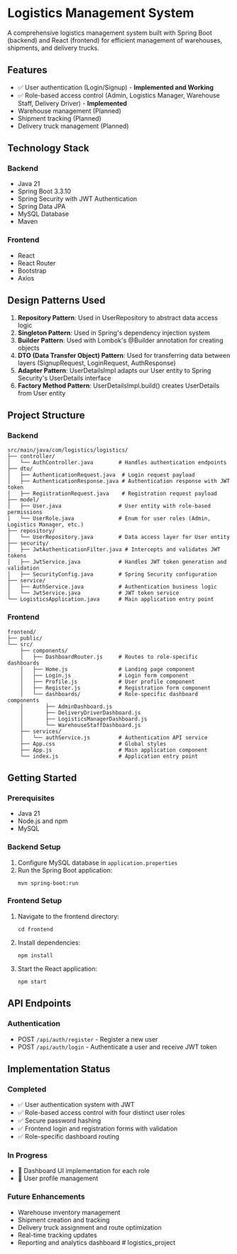 # Logistics Management System

A comprehensive logistics management system built with Spring Boot (backend) and React (frontend) for efficient management of warehouses, shipments, and delivery trucks.

## Features

- ✅ User authentication (Login/Signup) - **Implemented and Working**
- ✅ Role-based access control (Admin, Logistics Manager, Warehouse Staff, Delivery Driver) - **Implemented**
- Warehouse management (Planned)
- Shipment tracking (Planned)
- Delivery truck management (Planned)

## Technology Stack

### Backend
- Java 21
- Spring Boot 3.3.10
- Spring Security with JWT Authentication
- Spring Data JPA
- MySQL Database
- Maven

### Frontend
- React
- React Router
- Bootstrap
- Axios

## Design Patterns Used

1. **Repository Pattern**: Used in UserRepository to abstract data access logic
2. **Singleton Pattern**: Used in Spring's dependency injection system
3. **Builder Pattern**: Used with Lombok's @Builder annotation for creating objects
4. **DTO (Data Transfer Object) Pattern**: Used for transferring data between layers (SignupRequest, LoginRequest, AuthResponse)
5. **Adapter Pattern**: UserDetailsImpl adapts our User entity to Spring Security's UserDetails interface
6. **Factory Method Pattern**: UserDetailsImpl.build() creates UserDetails from User entity

## Project Structure

### Backend
```
src/main/java/com/logistics/logistics/
├── controller/
│   └── AuthController.java        # Handles authentication endpoints
├── dto/
│   ├── AuthenticationRequest.java  # Login request payload
│   ├── AuthenticationResponse.java # Authentication response with JWT token
│   ├── RegistrationRequest.java    # Registration request payload
├── model/
│   ├── User.java                  # User entity with role-based permissions
│   └── UserRole.java              # Enum for user roles (Admin, Logistics Manager, etc.)
├── repository/
│   └── UserRepository.java        # Data access layer for User entity
├── security/
│   ├── JwtAuthenticationFilter.java # Intercepts and validates JWT tokens
│   ├── JwtService.java            # Handles JWT token generation and validation
│   ├── SecurityConfig.java        # Spring Security configuration
├── service/
│   ├── AuthService.java           # Authentication business logic
│   └── JwtService.java            # JWT token service
└── LogisticsApplication.java      # Main application entry point
```

### Frontend
```
frontend/
├── public/
└── src/
    ├── components/
    │   ├── DashboardRouter.js     # Routes to role-specific dashboards
    │   ├── Home.js                # Landing page component
    │   ├── Login.js               # Login form component
    │   ├── Profile.js             # User profile component
    │   ├── Register.js            # Registration form component
    │   └── dashboards/            # Role-specific dashboard components
    │       ├── AdminDashboard.js
    │       ├── DeliveryDriverDashboard.js
    │       ├── LogisticsManagerDashboard.js
    │       └── WarehouseStaffDashboard.js
    ├── services/
    │   └── authService.js         # Authentication API service
    ├── App.css                    # Global styles
    ├── App.js                     # Main application component
    └── index.js                   # Application entry point
```

## Getting Started

### Prerequisites
- Java 21
- Node.js and npm
- MySQL

### Backend Setup
1. Configure MySQL database in `application.properties`
2. Run the Spring Boot application:
   ```
   mvn spring-boot:run
   ```

### Frontend Setup
1. Navigate to the frontend directory:
   ```
   cd frontend
   ```
2. Install dependencies:
   ```
   npm install
   ```
3. Start the React application:
   ```
   npm start
   ```

## API Endpoints

### Authentication
- POST `/api/auth/register` - Register a new user
- POST `/api/auth/login` - Authenticate a user and receive JWT token

## Implementation Status

### Completed
- ✅ User authentication system with JWT
- ✅ Role-based access control with four distinct user roles
- ✅ Secure password hashing
- ✅ Frontend login and registration forms with validation
- ✅ Role-specific dashboard routing

### In Progress
- 🔄 Dashboard UI implementation for each role
- 🔄 User profile management

### Future Enhancements
- Warehouse inventory management
- Shipment creation and tracking
- Delivery truck assignment and route optimization
- Real-time tracking updates
- Reporting and analytics dashboard
#   l o g i s t i c s _ p r o j e c t  
 